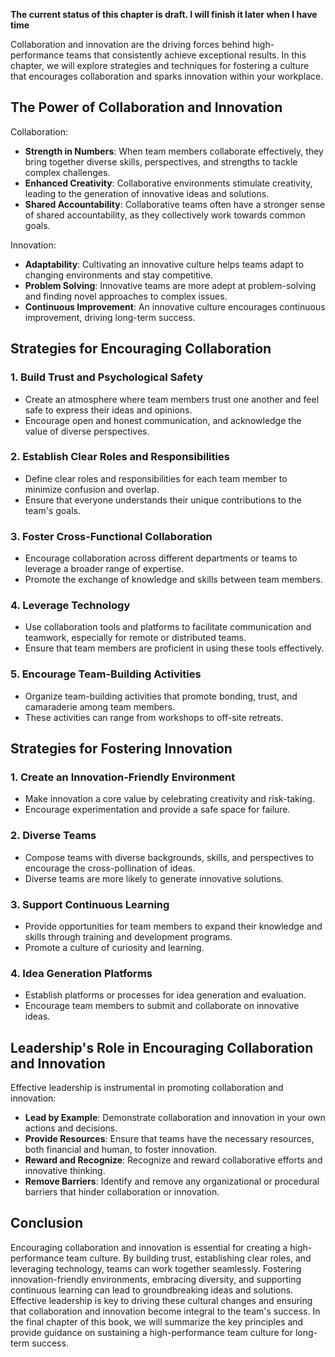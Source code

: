 **The current status of this chapter is draft. I will finish it later when I have time**

Collaboration and innovation are the driving forces behind high-performance teams that consistently achieve exceptional results. In this chapter, we will explore strategies and techniques for fostering a culture that encourages collaboration and sparks innovation within your workplace.

The Power of Collaboration and Innovation
-----------------------------------------

Collaboration:

* **Strength in Numbers**: When team members collaborate effectively, they bring together diverse skills, perspectives, and strengths to tackle complex challenges.
* **Enhanced Creativity**: Collaborative environments stimulate creativity, leading to the generation of innovative ideas and solutions.
* **Shared Accountability**: Collaborative teams often have a stronger sense of shared accountability, as they collectively work towards common goals.

Innovation:

* **Adaptability**: Cultivating an innovative culture helps teams adapt to changing environments and stay competitive.
* **Problem Solving**: Innovative teams are more adept at problem-solving and finding novel approaches to complex issues.
* **Continuous Improvement**: An innovative culture encourages continuous improvement, driving long-term success.

Strategies for Encouraging Collaboration
----------------------------------------

### **1. Build Trust and Psychological Safety**

* Create an atmosphere where team members trust one another and feel safe to express their ideas and opinions.
* Encourage open and honest communication, and acknowledge the value of diverse perspectives.

### **2. Establish Clear Roles and Responsibilities**

* Define clear roles and responsibilities for each team member to minimize confusion and overlap.
* Ensure that everyone understands their unique contributions to the team's goals.

### **3. Foster Cross-Functional Collaboration**

* Encourage collaboration across different departments or teams to leverage a broader range of expertise.
* Promote the exchange of knowledge and skills between team members.

### **4. Leverage Technology**

* Use collaboration tools and platforms to facilitate communication and teamwork, especially for remote or distributed teams.
* Ensure that team members are proficient in using these tools effectively.

### **5. Encourage Team-Building Activities**

* Organize team-building activities that promote bonding, trust, and camaraderie among team members.
* These activities can range from workshops to off-site retreats.

Strategies for Fostering Innovation
-----------------------------------

### **1. Create an Innovation-Friendly Environment**

* Make innovation a core value by celebrating creativity and risk-taking.
* Encourage experimentation and provide a safe space for failure.

### **2. Diverse Teams**

* Compose teams with diverse backgrounds, skills, and perspectives to encourage the cross-pollination of ideas.
* Diverse teams are more likely to generate innovative solutions.

### **3. Support Continuous Learning**

* Provide opportunities for team members to expand their knowledge and skills through training and development programs.
* Promote a culture of curiosity and learning.

### **4. Idea Generation Platforms**

* Establish platforms or processes for idea generation and evaluation.
* Encourage team members to submit and collaborate on innovative ideas.

Leadership's Role in Encouraging Collaboration and Innovation
-------------------------------------------------------------

Effective leadership is instrumental in promoting collaboration and innovation:

* **Lead by Example**: Demonstrate collaboration and innovation in your own actions and decisions.
* **Provide Resources**: Ensure that teams have the necessary resources, both financial and human, to foster innovation.
* **Reward and Recognize**: Recognize and reward collaborative efforts and innovative thinking.
* **Remove Barriers**: Identify and remove any organizational or procedural barriers that hinder collaboration or innovation.

Conclusion
----------

Encouraging collaboration and innovation is essential for creating a high-performance team culture. By building trust, establishing clear roles, and leveraging technology, teams can work together seamlessly. Fostering innovation-friendly environments, embracing diversity, and supporting continuous learning can lead to groundbreaking ideas and solutions. Effective leadership is key to driving these cultural changes and ensuring that collaboration and innovation become integral to the team's success. In the final chapter of this book, we will summarize the key principles and provide guidance on sustaining a high-performance team culture for long-term success.
